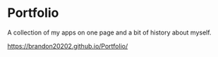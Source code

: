 # Portfolio

A collection of my apps on one page and a bit of history about myself.

https://brandon20202.github.io/Portfolio/
